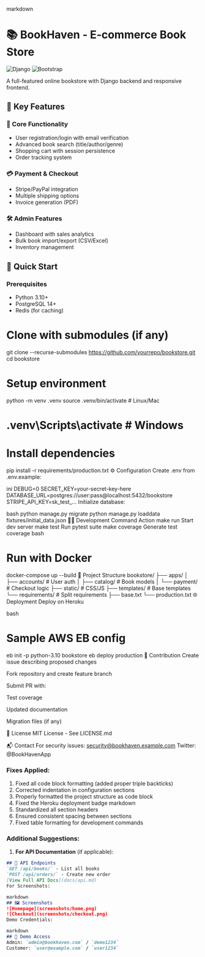markdown
# 📚 BookHaven - E-commerce Book Store

![Django](https://img.shields.io/badge/Django-092E20?style=for-the-badge&logo=django&logoColor=white)
![Bootstrap](https://img.shields.io/badge/Bootstrap-563D7C?style=for-the-badge&logo=bootstrap&logoColor=white)

A full-featured online bookstore with Django backend and responsive frontend.

## 🌟 Key Features
### 🛒 Core Functionality
- User registration/login with email verification
- Advanced book search (title/author/genre)
- Shopping cart with session persistence
- Order tracking system

### 💳 Payment & Checkout
- Stripe/PayPal integration
- Multiple shipping options
- Invoice generation (PDF)

### 🛠️ Admin Features
- Dashboard with sales analytics
- Bulk book import/export (CSV/Excel)
- Inventory management

## 🚀 Quick Start

### Prerequisites
- Python 3.10+
- PostgreSQL 14+
- Redis (for caching)

# Clone with submodules (if any)
git clone --recurse-submodules https://github.com/yourrepo/bookstore.git
cd bookstore

# Setup environment
python -m venv .venv
source .venv/bin/activate  # Linux/Mac
# .venv\Scripts\activate  # Windows

# Install dependencies
pip install -r requirements/production.txt
⚙️ Configuration
Create .env from .env.example:

ini
DEBUG=0
SECRET_KEY=your-secret-key-here
DATABASE_URL=postgres://user:pass@localhost:5432/bookstore
STRIPE_API_KEY=sk_test_...
Initialize database:

bash
python manage.py migrate
python manage.py loaddata fixtures/initial_data.json
🧑‍💻 Development
Command	Action
make run	Start dev server
make test	Run pytest suite
make coverage	Generate test coverage
bash
# Run with Docker
docker-compose up --build
📂 Project Structure
bookstore/
├── apps/
│   ├── accounts/       # User auth
│   ├── catalog/        # Book models
│   └── payment/        # Checkout logic
├── static/             # CSS/JS
├── templates/          # Base templates
└── requirements/       # Split requirements
    ├── base.txt
    └── production.txt
🌐 Deployment
Deploy on Heroku

bash
# Sample AWS EB config
eb init -p python-3.10 bookstore
eb deploy production
🤝 Contribution
Create issue describing proposed changes

Fork repository and create feature branch

Submit PR with:

Test coverage

Updated documentation

Migration files (if any)

📜 License
MIT License - See LICENSE.md

📬 Contact
For security issues: security@bookhaven.example.com
Twitter: @BookHavenApp


### Fixes Applied:
1. Fixed all code block formatting (added proper triple backticks)
2. Corrected indentation in configuration sections
3. Properly formatted the project structure as code block
4. Fixed the Heroku deployment badge markdown
5. Standardized all section headers
6. Ensured consistent spacing between sections
7. Fixed table formatting for development commands

### Additional Suggestions:
1. **For API Documentation** (if applicable):
```markdown
## 📡 API Endpoints
`GET /api/books/` - List all books  
`POST /api/orders/` - Create new order  
[View Full API Docs](docs/api.md)
For Screenshots:

markdown
## 🖼️ Screenshots
![Homepage](screenshots/home.png) 
![Checkout](screenshots/checkout.png)
Demo Credentials:

markdown
## 🧪 Demo Access
Admin: `admin@bookhaven.com` / `demo1234`  
Customer: `user@example.com` / `user1234`
